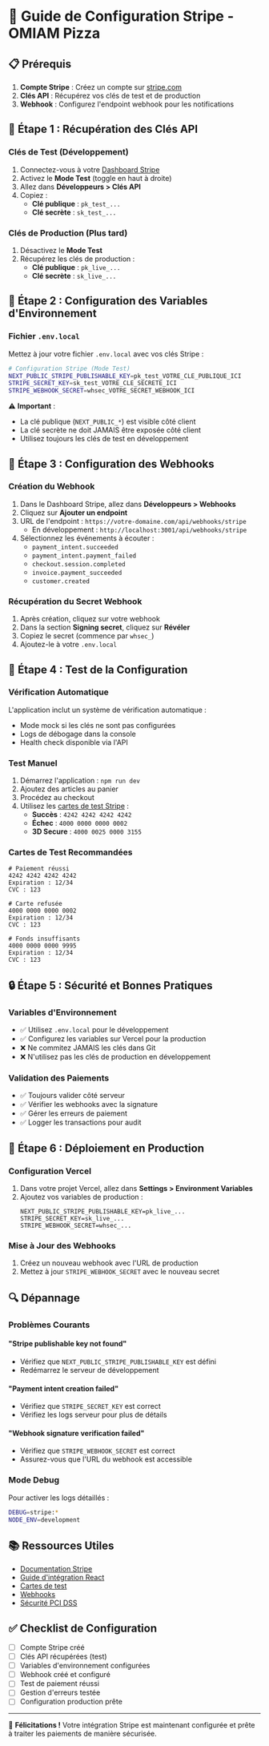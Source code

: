 # 🔧 Guide de Configuration Stripe - OMIAM Pizza

## 📋 Prérequis

1. **Compte Stripe** : Créez un compte sur [stripe.com](https://stripe.com)
2. **Clés API** : Récupérez vos clés de test et de production
3. **Webhook** : Configurez l'endpoint webhook pour les notifications

## 🔑 Étape 1 : Récupération des Clés API

### Clés de Test (Développement)
1. Connectez-vous à votre [Dashboard Stripe](https://dashboard.stripe.com)
2. Activez le **Mode Test** (toggle en haut à droite)
3. Allez dans **Développeurs > Clés API**
4. Copiez :
   - **Clé publique** : `pk_test_...`
   - **Clé secrète** : `sk_test_...`

### Clés de Production (Plus tard)
1. Désactivez le **Mode Test**
2. Récupérez les clés de production :
   - **Clé publique** : `pk_live_...`
   - **Clé secrète** : `sk_live_...`

## 🔧 Étape 2 : Configuration des Variables d'Environnement

### Fichier `.env.local`
Mettez à jour votre fichier `.env.local` avec vos clés Stripe :

```bash
# Configuration Stripe (Mode Test)
NEXT_PUBLIC_STRIPE_PUBLISHABLE_KEY=pk_test_VOTRE_CLE_PUBLIQUE_ICI
STRIPE_SECRET_KEY=sk_test_VOTRE_CLE_SECRETE_ICI
STRIPE_WEBHOOK_SECRET=whsec_VOTRE_SECRET_WEBHOOK_ICI
```

⚠️ **Important** :
- La clé publique (`NEXT_PUBLIC_*`) est visible côté client
- La clé secrète ne doit JAMAIS être exposée côté client
- Utilisez toujours les clés de test en développement

## 🔗 Étape 3 : Configuration des Webhooks

### Création du Webhook
1. Dans le Dashboard Stripe, allez dans **Développeurs > Webhooks**
2. Cliquez sur **Ajouter un endpoint**
3. URL de l'endpoint : `https://votre-domaine.com/api/webhooks/stripe`
   - En développement : `http://localhost:3001/api/webhooks/stripe`
4. Sélectionnez les événements à écouter :
   - `payment_intent.succeeded`
   - `payment_intent.payment_failed`
   - `checkout.session.completed`
   - `invoice.payment_succeeded`
   - `customer.created`

### Récupération du Secret Webhook
1. Après création, cliquez sur votre webhook
2. Dans la section **Signing secret**, cliquez sur **Révéler**
3. Copiez le secret (commence par `whsec_`)
4. Ajoutez-le à votre `.env.local`

## 🧪 Étape 4 : Test de la Configuration

### Vérification Automatique
L'application inclut un système de vérification automatique :
- Mode mock si les clés ne sont pas configurées
- Logs de débogage dans la console
- Health check disponible via l'API

### Test Manuel
1. Démarrez l'application : `npm run dev`
2. Ajoutez des articles au panier
3. Procédez au checkout
4. Utilisez les [cartes de test Stripe](https://stripe.com/docs/testing#cards) :
   - **Succès** : `4242 4242 4242 4242`
   - **Échec** : `4000 0000 0000 0002`
   - **3D Secure** : `4000 0025 0000 3155`

### Cartes de Test Recommandées
```
# Paiement réussi
4242 4242 4242 4242
Expiration : 12/34
CVC : 123

# Carte refusée
4000 0000 0000 0002
Expiration : 12/34
CVC : 123

# Fonds insuffisants
4000 0000 0000 9995
Expiration : 12/34
CVC : 123
```

## 🔒 Étape 5 : Sécurité et Bonnes Pratiques

### Variables d'Environnement
- ✅ Utilisez `.env.local` pour le développement
- ✅ Configurez les variables sur Vercel pour la production
- ❌ Ne commitez JAMAIS les clés dans Git
- ❌ N'utilisez pas les clés de production en développement

### Validation des Paiements
- ✅ Toujours valider côté serveur
- ✅ Vérifier les webhooks avec la signature
- ✅ Gérer les erreurs de paiement
- ✅ Logger les transactions pour audit

## 🚀 Étape 6 : Déploiement en Production

### Configuration Vercel
1. Dans votre projet Vercel, allez dans **Settings > Environment Variables**
2. Ajoutez vos variables de production :
   ```
   NEXT_PUBLIC_STRIPE_PUBLISHABLE_KEY=pk_live_...
   STRIPE_SECRET_KEY=sk_live_...
   STRIPE_WEBHOOK_SECRET=whsec_...
   ```

### Mise à Jour des Webhooks
1. Créez un nouveau webhook avec l'URL de production
2. Mettez à jour `STRIPE_WEBHOOK_SECRET` avec le nouveau secret

## 🔍 Dépannage

### Problèmes Courants

#### "Stripe publishable key not found"
- Vérifiez que `NEXT_PUBLIC_STRIPE_PUBLISHABLE_KEY` est défini
- Redémarrez le serveur de développement

#### "Payment intent creation failed"
- Vérifiez que `STRIPE_SECRET_KEY` est correct
- Vérifiez les logs serveur pour plus de détails

#### "Webhook signature verification failed"
- Vérifiez que `STRIPE_WEBHOOK_SECRET` est correct
- Assurez-vous que l'URL du webhook est accessible

### Mode Debug
Pour activer les logs détaillés :
```bash
DEBUG=stripe:*
NODE_ENV=development
```

## 📚 Ressources Utiles

- [Documentation Stripe](https://stripe.com/docs)
- [Guide d'intégration React](https://stripe.com/docs/stripe-js/react)
- [Cartes de test](https://stripe.com/docs/testing#cards)
- [Webhooks](https://stripe.com/docs/webhooks)
- [Sécurité PCI DSS](https://stripe.com/docs/security)

## ✅ Checklist de Configuration

- [ ] Compte Stripe créé
- [ ] Clés API récupérées (test)
- [ ] Variables d'environnement configurées
- [ ] Webhook créé et configuré
- [ ] Test de paiement réussi
- [ ] Gestion d'erreurs testée
- [ ] Configuration production prête

---

🎉 **Félicitations !** Votre intégration Stripe est maintenant configurée et prête à traiter les paiements de manière sécurisée.